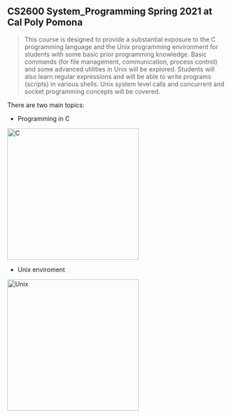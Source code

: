## CS2600 System_Programming Spring 2021 at Cal Poly Pomona

> This course is designed to provide a substantial exposure to the C programming language and the Unix programming environment for students with some basic prior programming knowledge. Basic commands (for file management, communication, process control) and some advanced utilities in Unix will be explored. Students will also learn regular expressions and will be able to write programs (scripts) in various shells. Unix system level calls and concurrent and socket programming concepts will be covered.

There are two main topics:
* Programming in C

<a href="https://ibb.co/ygwtXrZ"><img src="http://programmerspoint.in/images/c-programming-course.png" alt="C" border="0" width="300"/></a>

* Unix enviroment

<a href="https://ibb.co/ygwtXrZ"><img src="https://media.geeksforgeeks.org/wp-content/cdn-uploads/20200424201441/UNIX-1.png" alt="Unix" border="0" width="300"/></a>
